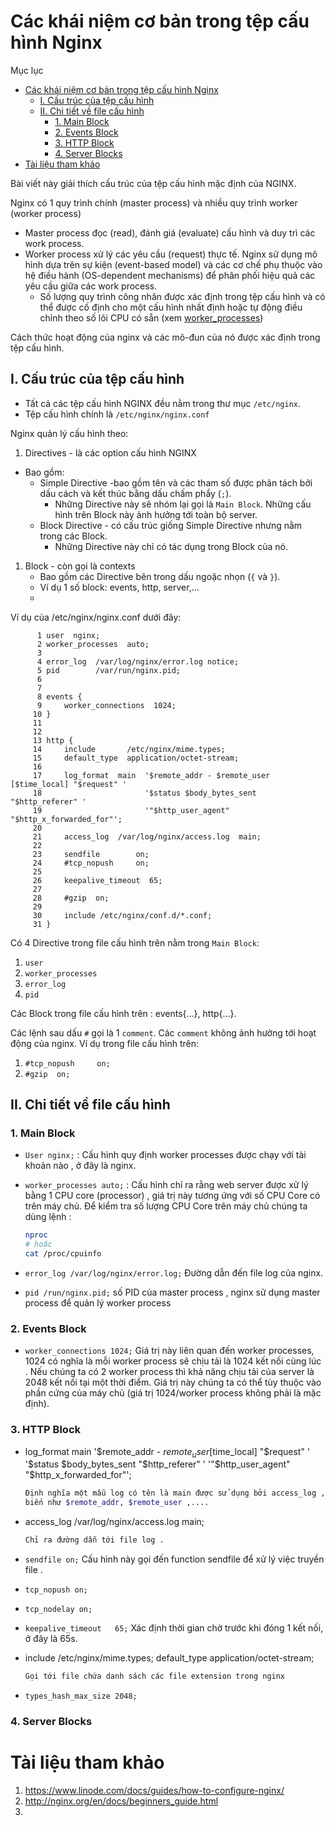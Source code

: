 # Các khái niệm cơ bản trong tệp cấu hình Nginx

Mục lục
- [Các khái niệm cơ bản trong tệp cấu hình Nginx](#các-khái-niệm-cơ-bản-trong-tệp-cấu-hình-nginx)
  - [I. Cấu trúc của tệp cấu hình](#i-cấu-trúc-của-tệp-cấu-hình)
  - [II. Chi tiết về file cấu hình](#ii-chi-tiết-về-file-cấu-hình)
    - [1. Main Block](#1-main-block)
    - [2. Events Block](#2-events-block)
    - [3. HTTP Block](#3-http-block)
    - [4. Server Blocks](#4-server-blocks)
- [Tài liệu tham khảo](#tài-liệu-tham-khảo)

Bài viết này giải thích cấu trúc của  tệp cấu hình mặc định của NGINX.

Nginx có 1 quy trình chính (master process) và nhiều quy trình worker (worker process)
- Master process đọc (read), đánh giá (evaluate) cấu hình và duy trì các work process.
- Worker process xử lý các yêu cầu (request) thực tế. Nginx sử dụng mô hình dựa trên sự kiện (event-based model) và các cơ chế phụ thuộc vào hệ điều hành (OS-dependent mechanisms) để phân phối hiệu quả các yêu cầu giữa các work process.
  - Số lượng quy trình công nhân được xác định trong tệp cấu hình và có thể được cố định cho một cấu hình nhất định hoặc tự động điều chỉnh theo số lõi CPU có sẵn (xem [worker_processes](#1-main-block))

Cách thức hoạt động của nginx và các mô-đun của nó được xác định trong tệp cấu hình. 
## I. Cấu trúc của tệp cấu hình
- Tất cả các tệp cấu hình NGINX đều nằm trong thư mục `/etc/nginx`.
- Tệp cấu hình chính là `/etc/nginx/nginx.conf`

Nginx quản lý cấu hình theo:
1. Directives - là các option cấu hình NGINX
- Bao gồm:
   - Simple Directive -bao gồm tên và các tham số được phân tách bởi dấu cách và kết thúc bằng dấu chấm phẩy (`;`).
      - Những Directive này sẽ nhóm lại gọi là `Main Block`. Những cấu hình trên Block này ảnh hưởng tới toàn bộ server.
   - Block Directive - có cấu trúc giống Simple Directive nhưng nằm trong các Block.
     - Những Directive này chỉ có tác dụng trong Block của nó.
1. Block - còn gọi là contexts
    - Bao gồm các Directive bên trong dấu ngoặc nhọn (`{` và `}`).
    - Ví dụ 1 số block: events, http, server,...
    - 

Ví dụ của /etc/nginx/nginx.conf dưới đây:
```
      1 user  nginx;
      2 worker_processes  auto;
      3
      4 error_log  /var/log/nginx/error.log notice;
      5 pid        /var/run/nginx.pid;
      6
      7
      8 events {
      9     worker_connections  1024;
     10 }
     11
     12
     13 http {
     14     include       /etc/nginx/mime.types;
     15     default_type  application/octet-stream;
     16
     17     log_format  main  '$remote_addr - $remote_user [$time_local] "$request" '
     18                       '$status $body_bytes_sent "$http_referer" '
     19                       '"$http_user_agent" "$http_x_forwarded_for"';
     20
     21     access_log  /var/log/nginx/access.log  main;
     22
     23     sendfile        on;
     24     #tcp_nopush     on;
     25
     26     keepalive_timeout  65;
     27
     28     #gzip  on;
     29
     30     include /etc/nginx/conf.d/*.conf;
     31 }

```

Có 4 Directive trong file cấu hình trên nằm trong `Main Block`:
1. `user`
2. `worker_processes`
3. `error_log`
4. `pid`

Các Block trong file cấu hình trên : events{...}, http{...}.

Các lệnh sau dấu `#` gọi là 1 `comment`. Các `comment` không ảnh hưởng tới hoạt động của nginx. Ví dụ trong file cấu hình trên:
1. `#tcp_nopush     on;`
2. `#gzip  on;`

## II. Chi tiết về file cấu hình
### 1. Main Block
- `User nginx;` : Cấu hình quy định worker processes được chạy với tài khoản nào , ở đây là nginx.

- `worker_processes auto;` : Cấu hình chỉ ra rằng web server được xử lý bằng 1 CPU core (processor) , giá trị này tương ứng với số CPU Core có trên máy chủ. Để kiểm tra số lượng CPU Core trên máy chủ chúng ta dùng lệnh :

    ```sh
    nproc
    # hoặc 
    cat /proc/cpuinfo
    ```

- `error_log /var/log/nginx/error.log;` Đường dẫn đến file log của nginx.

- `pid /run/nginx.pid;` số PID của master process , nginx sử dụng master process để quản lý worker process

### 2. Events Block
- `worker_connections 1024;` Giá trị này liên quan đến worker processes, 1024 có nghĩa là mỗi worker process sẽ chịu tải là 1024 kết nối cùng lúc . Nếu chúng ta có 2 worker process thì khả năng chịu tải của server là 2048 kết nối tại một thời điểm. Giá trị này chúng ta có thể tùy thuộc vào phần cứng của máy chủ (giá trị 1024/worker process không phải là mặc định).

### 3. HTTP Block

- log_format  main  '$remote_addr - $remote_user [$time_local] "$request" '
                      '$status $body_bytes_sent "$http_referer" '
                      '"$http_user_agent" "$http_x_forwarded_for"';

    ```sh
    Định nghĩa một mẫu log có tên là main được sử dụng bởi access_log , các thông tin được đưa vào file tương ứng với các 
    biến như $remote_addr, $remote_user ,....
    ```

- access_log  /var/log/nginx/access.log  main;

    ```sh
    Chỉ ra đường dẫn tới file log .
    ```

- `sendfile on;` Cấu hình này gọi đến function sendfile để xử lý việc truyền file .

- `tcp_nopush on;` 

- `tcp_nodelay on;`

- `keepalive_timeout   65;` Xác định thời gian chờ trước khi đóng 1 kết nối, ở đây là 65s.

-  include /etc/nginx/mime.types;
   default_type        application/octet-stream;

    ```sh
    Gọi tới file chứa danh sách các file extension trong nginx
    ```

- `types_hash_max_size 2048;`

### 4. Server Blocks
# Tài liệu tham khảo

1. https://www.linode.com/docs/guides/how-to-configure-nginx/
2. http://nginx.org/en/docs/beginners_guide.html
3. 